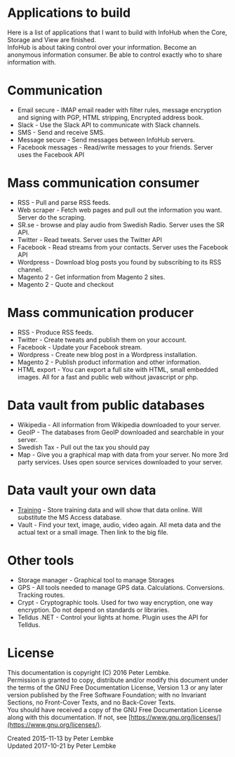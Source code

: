 # Applications to build
Here is a list of applications that I want to build with InfoHub when the Core, Storage and View are finished.  
InfoHub is about taking control over your information. Become an anonymous information consumer. Be able to control exactly who to share information with.  

# Communication
- Email secure - IMAP email reader with filter rules, message encryption and signing with PGP, HTML stripping, Encrypted address book.
- Slack - Use the Slack API to communicate with Slack channels.
- SMS - Send and receive SMS.
- Message secure - Send messages between InfoHub servers.
- Facebook messages - Read/write messages to your friends. Server uses the Facebook API

# Mass communication consumer
- RSS - Pull and parse RSS feeds.
- Web scraper - Fetch web pages and pull out the information you want. Server do the scraping.
- SR.se - browse and play audio from Swedish Radio. Server uses the SR API.
- Twitter - Read tweats. Server uses the Twitter API
- Facebook - Read streams from your contacts. Server uses the Facebook API
- Wordpress - Download blog posts you found by subscribing to its RSS channel.
- Magento 2 - Get information from Magento 2 sites.
- Magento 2 - Quote and checkout

# Mass communication producer

- RSS - Produce RSS feeds.
- Twitter - Create tweats and publish them on your account.
- Facebook - Update your Facebook stream.
- Wordpress - Create new blog post in a Wordpress installation.
- Magento 2 - Publish product information and other information.
- HTML export - You can export a full site with HTML, small embedded images. All for a fast and public web without javascript or php.

# Data vault from public databases

- Wikipedia - All information from Wikipedia downloaded to your server.
- GeoIP - The databases from GeoIP downloaded and searchable in your server.
- Swedish Tax - Pull out the tax you should pay
- Map - Give you a graphical map with data from your server. No more 3rd party services. Uses open source services downloaded to your server.

# Data vault your own data

- [Training](plugin,teamfakta_training) - Store training data and will show that data online. Will substitute the MS Access database.
- Vault - Find your text, image, audio, video again. All meta data and the actual text or a small image. Then link to the big file.

# Other tools

- Storage manager - Graphical tool to manage Storages
- GPS - All tools needed to manage GPS data. Calculations. Conversions. Tracking routes.
- Crypt - Cryptographic tools. Used for two way encryption, one way encryption. Do not depend on standards or libraries.
- Telldus .NET - Control your lights at home. Plugin uses the API for Telldus.

# License
This documentation is copyright (C) 2016 Peter Lembke.  
Permission is granted to copy, distribute and/or modify this document under the terms of the GNU Free Documentation License, Version 1.3 or any later version published by the Free Software Foundation; with no Invariant Sections, no Front-Cover Texts, and no Back-Cover Texts.  
You should have received a copy of the GNU Free Documentation License along with this documentation. If not, see [https://www.gnu.org/licenses/](https://www.gnu.org/licenses/).  

Created 2015-11-13 by Peter Lembke  
Updated 2017-10-21 by Peter Lembke  
